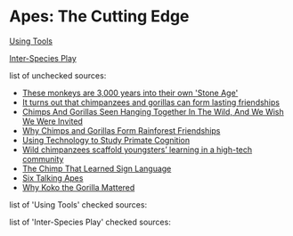 # Apes: The Cutting Edge

[Using Tools](https://github.com/lyerlajd/INFOTC1600markdown/blob/main/UsingTools.md)

[Inter-Species Play](https://github.com/lyerlajd/INFOTC1600markdown/blob/main/InterSpeciesPlay.md)


list of unchecked sources:
  * [These monkeys are 3,000 years into their own 'Stone Age'](https://www.nationalgeographic.com/science/article/capuchin-monkeys-used-stone-tools-3000-years-oldest-outside-africa)
  * [It turns out that chimpanzees and gorillas can form lasting friendships](https://www.npr.org/2022/11/11/1135887754/chimpanzees-gorillas-relationships-nouabale-ndoki-park)
  * [Chimps And Gorillas Seen Hanging Together In The Wild, And We Wish We Were Invited](https://www.sciencealert.com/chimps-and-gorillas-seen-hanging-together-in-the-wild-and-we-wish-we-were-invited)
  * [Why Chimps and Gorillas Form Rainforest Friendships](https://www.nytimes.com/2022/10/11/science/gorillas-chimps-friends.html)
  * [Using Technology to Study Primate Cognition](https://www.lpzoo.org/science-project/using-technology-to-study-primate-cognition/)
  * [Wild chimpanzees scaffold youngsters’ learning in a high-tech community](https://www.pnas.org/doi/10.1073/pnas.1920430117)
  * [The Chimp That Learned Sign Language](https://www.npr.org/2008/05/28/90516132/the-chimp-that-learned-sign-language)
  * [Six Talking Apes](https://www.smithsonianmag.com/science-nature/six-talking-apes-48085302/)
  * [Why Koko the Gorilla Mattered](https://www.nationalgeographic.com/animals/article/gorillas-koko-sign-language-culture-animals)
 
list of 'Using Tools' checked sources:

list of 'Inter-Species Play' checked sources:
